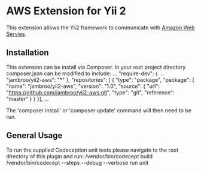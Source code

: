 AWS Extension for Yii 2
===========================

This extension allows the Yii2 framework to communicate with [Amazon Web Servies](http://aws.amazon.com/).


Installation
------------

This extension can be install via Composer. In your root project directory composer.json can be modified to include:
    ...
    "require-dev": {
        ...
        "jambroo/yii2-aws": "*"
    },
    "repositories": [
    {
        "type": "package",
        "package": {
            "name": "jambroo/yii2-aws",
            "version": "1.0",
            "source": {
	        "url": "https://github.com/jambroo/yii2-aws.git",
                "type": "git",
                "reference": "master"
            }
        }
    }],
    ...

The 'composer install' or 'composer update' command will then need to be run.


General Usage
-------------

To run the supplied Codeception unit tests please navigate to the root directory of this plugin and run:
			<project dir>/vendor/bin/codecept build
			<project dir>/vendor/bin/codecept --steps --debug --verbose  run unit